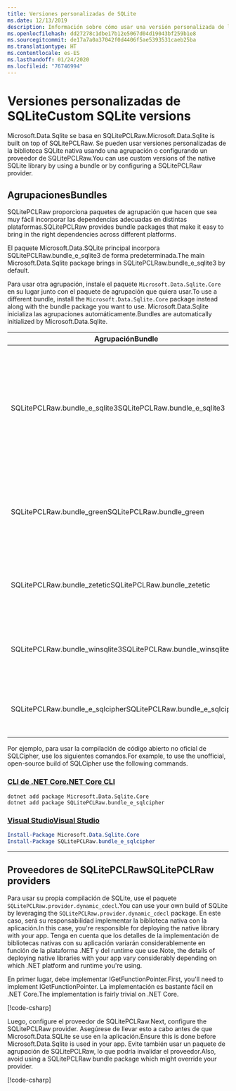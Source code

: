```yaml
---
title: Versiones personalizadas de SQLite
ms.date: 12/13/2019
description: Información sobre cómo usar una versión personalizada de la biblioteca SQLite nativa.
ms.openlocfilehash: dd27278c1dbe17b12e5067d04d19043bf259b1e8
ms.sourcegitcommit: de17a7a0a37042f0d4406f5ae5393531caeb25ba
ms.translationtype: HT
ms.contentlocale: es-ES
ms.lasthandoff: 01/24/2020
ms.locfileid: "76746994"
---
```

# <a name="custom-sqlite-versions"></a><span data-ttu-id="f3f39-103">Versiones personalizadas de SQLite</span><span class="sxs-lookup"><span data-stu-id="f3f39-103">Custom SQLite versions</span></span>

<span data-ttu-id="f3f39-104">Microsoft.Data.Sqlite se basa en SQLitePCLRaw.</span><span class="sxs-lookup"><span data-stu-id="f3f39-104">Microsoft.Data.Sqlite is built on top of SQLitePCLRaw.</span></span> <span data-ttu-id="f3f39-105">Se pueden usar versiones personalizadas de la biblioteca SQLite nativa usando una agrupación o configurando un proveedor de SQLitePCLRaw.</span><span class="sxs-lookup"><span data-stu-id="f3f39-105">You can use custom versions of the native SQLite library by using a bundle or by configuring a SQLitePCLRaw provider.</span></span>

## <a name="bundles"></a><span data-ttu-id="f3f39-106">Agrupaciones</span><span class="sxs-lookup"><span data-stu-id="f3f39-106">Bundles</span></span>

<span data-ttu-id="f3f39-107">SQLitePCLRaw proporciona paquetes de agrupación que hacen que sea muy fácil incorporar las dependencias adecuadas en distintas plataformas.</span><span class="sxs-lookup"><span data-stu-id="f3f39-107">SQLitePCLRaw provides bundle packages that make it easy to bring in the right dependencies across different platforms.</span></span>

<span data-ttu-id="f3f39-108">El paquete Microsoft.Data.SQLite principal incorpora SQLitePCLRaw.bundle_e_sqlite3 de forma predeterminada.</span><span class="sxs-lookup"><span data-stu-id="f3f39-108">The main Microsoft.Data.Sqlite package brings in SQLitePCLRaw.bundle_e_sqlite3 by default.</span></span>

<span data-ttu-id="f3f39-109">Para usar otra agrupación, instale el paquete `Microsoft.Data.Sqlite.Core` en su lugar junto con el paquete de agrupación que quiera usar.</span><span class="sxs-lookup"><span data-stu-id="f3f39-109">To use a different bundle, install the `Microsoft.Data.Sqlite.Core` package instead along with the bundle package you want to use.</span></span> <span data-ttu-id="f3f39-110">Microsoft.Data.Sqlite inicializa las agrupaciones automáticamente.</span><span class="sxs-lookup"><span data-stu-id="f3f39-110">Bundles are automatically initialized by Microsoft.Data.Sqlite.</span></span>

| <span data-ttu-id="f3f39-111">Agrupación</span><span class="sxs-lookup"><span data-stu-id="f3f39-111">Bundle</span></span> | <span data-ttu-id="f3f39-112">Descripción</span><span class="sxs-lookup"><span data-stu-id="f3f39-112">Description</span></span> |
| --- | --- |
| <span data-ttu-id="f3f39-113">SQLitePCLRaw.bundle_e_sqlite3</span><span class="sxs-lookup"><span data-stu-id="f3f39-113">SQLitePCLRaw.bundle_e_sqlite3</span></span> | <span data-ttu-id="f3f39-114">Proporciona la misma versión de SQLite en todas las plataformas.</span><span class="sxs-lookup"><span data-stu-id="f3f39-114">Provides a consistent version of SQLite on all platforms.</span></span> <span data-ttu-id="f3f39-115">Incluye las extensiones FTS4, FTS5, JSON1 y R\*Tree.</span><span class="sxs-lookup"><span data-stu-id="f3f39-115">Includes the FTS4, FTS5, JSON1, and R\*Tree extensions.</span></span> <span data-ttu-id="f3f39-116">Este es el valor predeterminado.</span><span class="sxs-lookup"><span data-stu-id="f3f39-116">This is the default.</span></span> |
| <span data-ttu-id="f3f39-117">SQLitePCLRaw.bundle_green</span><span class="sxs-lookup"><span data-stu-id="f3f39-117">SQLitePCLRaw.bundle_green</span></span> | <span data-ttu-id="f3f39-118">Igual que bundle_e_sqlite3, salvo en iOS, donde usa la biblioteca SQLite del sistema.</span><span class="sxs-lookup"><span data-stu-id="f3f39-118">Same as bundle_e_sqlite3, except on iOS where it uses the system SQLite library.</span></span> |
| <span data-ttu-id="f3f39-119">SQLitePCLRaw.bundle_zetetic</span><span class="sxs-lookup"><span data-stu-id="f3f39-119">SQLitePCLRaw.bundle_zetetic</span></span> | <span data-ttu-id="f3f39-120">Usa las compilaciones de SQLCipher oficiales de Zetetic (no se incluye).</span><span class="sxs-lookup"><span data-stu-id="f3f39-120">Uses the official SQLCipher builds from Zetetic (not included).</span></span> |
| <span data-ttu-id="f3f39-121">SQLitePCLRaw.bundle_winsqlite3</span><span class="sxs-lookup"><span data-stu-id="f3f39-121">SQLitePCLRaw.bundle_winsqlite3</span></span> | <span data-ttu-id="f3f39-122">Usa winsqlite3.dll, la biblioteca SQLite del sistema en Windows 10.</span><span class="sxs-lookup"><span data-stu-id="f3f39-122">Uses winsqlite3.dll, the system SQLite library on Windows 10.</span></span> |
| <span data-ttu-id="f3f39-123">SQLitePCLRaw.bundle_e_sqlcipher</span><span class="sxs-lookup"><span data-stu-id="f3f39-123">SQLitePCLRaw.bundle_e_sqlcipher</span></span> | <span data-ttu-id="f3f39-124">Proporciona una compilación de código abierto no oficial de SQLCipher.</span><span class="sxs-lookup"><span data-stu-id="f3f39-124">Provides an unofficial, open-source build of SQLCipher.</span></span> |

<span data-ttu-id="f3f39-125">Por ejemplo, para usar la compilación de código abierto no oficial de SQLCipher, use los siguientes comandos.</span><span class="sxs-lookup"><span data-stu-id="f3f39-125">For example, to use the unofficial, open-source build of SQLCipher use the following commands.</span></span>

### <a name="net-core-cli"></a>[<span data-ttu-id="f3f39-126">CLI de .NET Core</span><span class="sxs-lookup"><span data-stu-id="f3f39-126">.NET Core CLI</span></span>](#tab/netcore-cli)

```dotnetcli
dotnet add package Microsoft.Data.Sqlite.Core
dotnet add package SQLitePCLRaw.bundle_e_sqlcipher
```

### <a name="visual-studio"></a>[<span data-ttu-id="f3f39-127">Visual Studio</span><span class="sxs-lookup"><span data-stu-id="f3f39-127">Visual Studio</span></span>](#tab/visual-studio)

``` PowerShell
Install-Package Microsoft.Data.Sqlite.Core
Install-Package SQLitePCLRaw.bundle_e_sqlcipher
```

---

## <a name="sqlitepclraw-providers"></a><span data-ttu-id="f3f39-128">Proveedores de SQLitePCLRaw</span><span class="sxs-lookup"><span data-stu-id="f3f39-128">SQLitePCLRaw providers</span></span>

<span data-ttu-id="f3f39-129">Para usar su propia compilación de SQLite, use el paquete `SQLitePCLRaw.provider.dynamic_cdecl`.</span><span class="sxs-lookup"><span data-stu-id="f3f39-129">You can use your own build of SQLite by leveraging the `SQLitePCLRaw.provider.dynamic_cdecl` package.</span></span> <span data-ttu-id="f3f39-130">En este caso, será su responsabilidad implementar la biblioteca nativa con la aplicación.</span><span class="sxs-lookup"><span data-stu-id="f3f39-130">In this case, you're responsible for deploying the native library with your app.</span></span> <span data-ttu-id="f3f39-131">Tenga en cuenta que los detalles de la implementación de bibliotecas nativas con su aplicación variarán considerablemente en función de la plataforma .NET y del runtime que use.</span><span class="sxs-lookup"><span data-stu-id="f3f39-131">Note, the details of deploying native libraries with your app vary considerably depending on which .NET platform and runtime you're using.</span></span>

<span data-ttu-id="f3f39-132">En primer lugar, debe implementar IGetFunctionPointer.</span><span class="sxs-lookup"><span data-stu-id="f3f39-132">First, you'll need to implement IGetFunctionPointer.</span></span> <span data-ttu-id="f3f39-133">La implementación es bastante fácil en .NET Core.</span><span class="sxs-lookup"><span data-stu-id="f3f39-133">The implementation is fairly trivial on .NET Core.</span></span>

[!code-csharp[](../../../../samples/snippets/standard/data/sqlite/SystemLibrarySample/Program.cs?name=snippet_NativeLibraryAdapter)]

<span data-ttu-id="f3f39-134">Luego, configure el proveedor de SQLitePCLRaw.</span><span class="sxs-lookup"><span data-stu-id="f3f39-134">Next, configure the SQLitePCLRaw provider.</span></span> <span data-ttu-id="f3f39-135">Asegúrese de llevar esto a cabo antes de que Microsoft.Data.SQLite se use en la aplicación.</span><span class="sxs-lookup"><span data-stu-id="f3f39-135">Ensure this is done before Microsoft.Data.Sqlite is used in your app.</span></span> <span data-ttu-id="f3f39-136">Evite también usar un paquete de agrupación de SQLitePCLRaw, lo que podría invalidar el proveedor.</span><span class="sxs-lookup"><span data-stu-id="f3f39-136">Also, avoid using a SQLitePCLRaw bundle package which might override your provider.</span></span>

[!code-csharp[](../../../../samples/snippets/standard/data/sqlite/SystemLibrarySample/Program.cs?name=snippet_SetProvider)]
